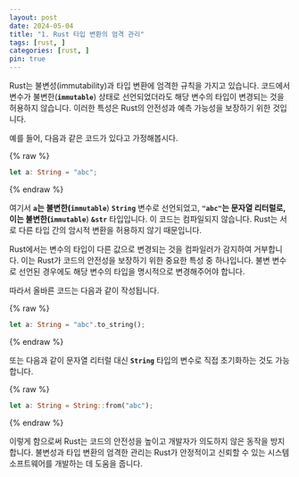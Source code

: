 ```yaml
---
layout: post
date: 2024-05-04
title: "1. Rust 타입 변환의 엄격 관리"
tags: [rust, ]
categories: [rust, ]
pin: true
---
```



Rust는 불변성(immutability)과 타입 변환에 엄격한 규칙을 가지고 있습니다. 코드에서 변수가 불변한(**`immutable`**) 상태로 선언되었더라도 해당 변수의 타입이 변경되는 것을 허용하지 않습니다. 이러한 특성은 Rust의 안전성과 예측 가능성을 보장하기 위한 것입니다.


예를 들어, 다음과 같은 코드가 있다고 가정해봅시다.


{% raw %}
```rust
let a: String = "abc";

```
{% endraw %}


여기서 **`a`****는 불변한(****`immutable`**) **`String`** 변수로 선언되었고, **`"abc"`****는 문자열 리터럴로, 이는 불변한(****`immutable`**) **`&str`** 타입입니다. 이 코드는 컴파일되지 않습니다. Rust는 서로 다른 타입 간의 암시적 변환을 허용하지 않기 때문입니다.


Rust에서는 변수의 타입이 다른 값으로 변경되는 것을 컴파일러가 감지하여 거부합니다. 이는 Rust가 코드의 안전성을 보장하기 위한 중요한 특성 중 하나입니다. 불변 변수로 선언된 경우에도 해당 변수의 타입을 명시적으로 변경해주어야 합니다.


따라서 올바른 코드는 다음과 같이 작성됩니다.


{% raw %}
```rust
let a: String = "abc".to_string();

```
{% endraw %}


또는 다음과 같이 문자열 리터럴 대신 **`String`** 타입의 변수로 직접 초기화하는 것도 가능합니다.


{% raw %}
```rust
let a: String = String::from("abc");

```
{% endraw %}


이렇게 함으로써 Rust는 코드의 안전성을 높이고 개발자가 의도하지 않은 동작을 방지합니다. 불변성과 타입 변환의 엄격한 관리는 Rust가 안정적이고 신뢰할 수 있는 시스템 소프트웨어를 개발하는 데 도움을 줍니다.


